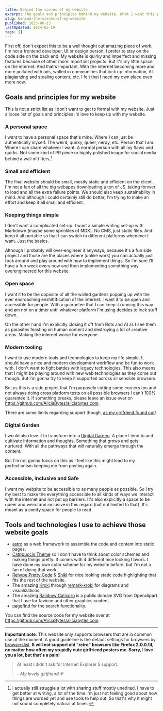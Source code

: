 ```yaml
---
title: Behind the scenes of my website
excerpt: The goals and principles behind my website. What I want this place to be, what to expect, and what I use to build it.
slug: behind-the-scenes-of-my-website
published: 2023-08-13
lastUpdated: 2024-05-19
tags: []
---
```


First off, don't expect this to be a well thought out amazing piece of work. I'm not a frontend developer, UI or design person, I prefer to stay on the code side on the back end. My website is quirky and imperfect and missing features because of other more important projects. But it's my little space on the internet. And that's important. With the internet becoming more and more polluted with ads, walled in communities that lock up information, AI plagiarizing and stealing content, etc. I felt that I need my own place even more now.

## Goals and principles for my website

This is not a strict list as I don't want to get to formal with my website. Just a loose list of goals and principles I'd love to keep up with my website.

### A personal space

I want to have a personal space that's mine. Where I can just be authentically myself. The weird, quirky, queer, nerdy, etc. Person that I am. Where I can share whatever I want. A normal person with all my flaws and quirks. Not some kind of PR piece or highly polished image for social media behind a wall of filters.[^1]

### Small and efficient

The final website should be small, mostly static and efficient on the client. I'm not a fan of all the big webapps downloading a ton of JS, taking forever to load and all the extra failure points. We should also keep sustainability in mind. And although I could certainly still do better, I'm trying to make an effort and keep it all small and efficient.

### Keeping things simple

I don't want a complicated set-up. I want a simple writing set-up with Markdown (maybe some sprinkles of MDX). No CMS, just static files. And keep it all portable so that I can switch to different platforms whenever I want. Just the basics.

Although I probably will over-engineer it anyways, because it's a fun side project and those are the places where (unlike work) you can actually just fuck around and play around with how to implement things. So I'm sure I'll have a fun week every now and then implementing something way overengineered for this website.

### Open space

I want it to be the opposite of all the walled gardens popping up with the ever encroaching enshittification of the internet. I want it to be open and accessible for people. With a guarantee that I can keep it running this way and am not on a timer until whatever platform I'm using decides to lock stuff down.

On the other hand I'm explicitly closing it off from Bots and AI as I see them as parasites feasting on human content and destroying a lot of creative areas. Making the internet worse for everyone.

### Modern tooling

I want to use modern tools and technologies to keep my life simple. It should have a nice and modern development workflow and be fun to work with. I don't want to fight battles with legacy technologies. This also means that I might be playing around with new web technologies as they come out though. But I'm gonna try to keep it supported across all sensible browsers.

But as this is a side project that I'm purposely cutting some corners too and not always doing cross platform tests on all possible browsers I can't 100% guarantee it. If something breaks, please leave an issue over on https://github.com/AliciaBytes/aliciabytes.com.

There are some limits regarding support though, [as my girlfriend found out](#girlfriend-support-notice)!

### Digital Garden

I would also love it to transform into a [Digital Garden](https://maggieappleton.com/garden-history). A place I tend to and cultivate information and thoughts. Something that grows and gets nurtured. With all the pathways that will naturally emerge through the content.

But I'm not gonna focus on this as I feel like this might lead to my perfectionism keeping me from posting again.

### Accessible, Inclusive and Safe

I want my website to be accessible to as many people as possible. So I try my best to make the everything accessible to all kinds of ways we interact with the internet and not put up barriers. It's also explicitly a space to be queer and weird and inclusive in this regard (but not limited to that). It's meant as a comfy space for people to read.

## Tools and technologies I use to achieve those website goals

- [astro](https://astro.build/) as a web framework to assemble the code and content into static pages.
- [Catppuccin Theme](https://github.com/catppuccin/catppuccin) so I don't have to think about color schemes and making things pretty. It comes with 4 different nice looking flavors. I have done my own color scheme for my website before, but I'm not a fan of doing that work.
- [Rehype Pretty Code](https://rehype-pretty-code.netlify.app/) & [Shiki](https://github.com/shikijs/shiki) for nice looking static code highlighting that fits the rest of the website.
- The amazing [Kroki](https://kroki.io/) through [remark-kroki](https://github.com/nice-move/remark-kroki) for diagrams and visualizations.
- The amazing [Rainbow Caticorn](https://openclipart.org/detail/222469/rainbow-caticorn) is a public domain SVG from Openclipart that I use for favicon and other graphics content.
- [pagefind](https://pagefind.app/) for the search functionality.

You can find the source code for my website over at https://github.com/AliciaBytes/aliciabytes.com.

---

<span id="girlfriend-support-notice" style="color: var(--color-red);">**Important note**: This website only supports browsers that are in common use at the moment. A good guideline is the default settings for browsers by [browserslist](https://github.com/browserslist/browserslist). **It will not support old "retro" browsers like Firefox 2.0.0.14, no matter how often my stupidly cute girlfriend pesters me. Sorry, I love you a lot, but that's a pain!**</span>

> <span style="color: var(--color-sapphire);">At least I didn't ask for Internet Explorer 5 support.</span>
> <footer>- <cite>My lovely girlfriend 💗</cite></footer>

[^1]: I actually still struggle a lot with sharing stuff mostly unedited. I have to get better at writing, a lot of the time I'm just not feeling good about how things are worded yet and use tools to help out. So that's why it might not sound completely natural at times.
